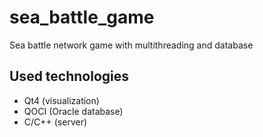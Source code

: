 # sea_battle_game
Sea battle network game with multithreading and database

## Used technologies
- Qt4 (visualization)
- QOCI (Oracle database)
- C/C++ (server)
